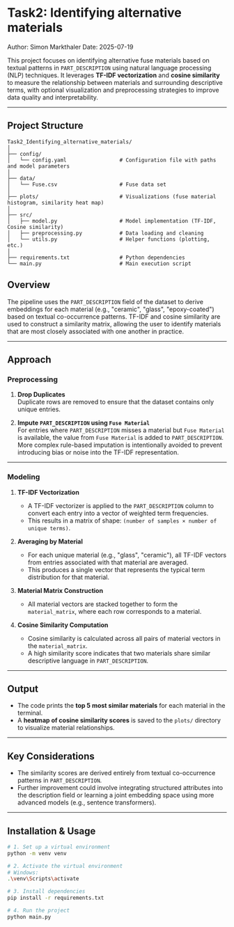 # Task2: Identifying alternative materials
Author: Simon Markthaler
Date: 2025-07-19

This project focuses on identifying alternative fuse materials based on textual patterns in `PART_DESCRIPTION` using natural language processing (NLP) techniques. It leverages **TF-IDF vectorization** and **cosine similarity** to measure the relationship between materials and surrounding descriptive terms, with optional visualization and preprocessing strategies to improve data quality and interpretability.

---

## Project Structure

```plaintext
Task2_Identifying_alternative_materials/
│
├── config/
│   └── config.yaml                 # Configuration file with paths and model parameters
│
├── data/
│   └── Fuse.csv                    # Fuse data set
│
├── plots/                          # Visualizations (fuse material histogram, similarity heat map)
│
├── src/
│   ├── model.py                    # Model implementation (TF-IDF, Cosine similarity)
│   ├── preprocessing.py            # Data loading and cleaning
│   └── utils.py                    # Helper functions (plotting, etc.)
│
├── requirements.txt                # Python dependencies
└── main.py                         # Main execution script
```


## Overview

The pipeline uses the `PART_DESCRIPTION` field of the dataset to derive embeddings for each material (e.g., "ceramic", "glass", "epoxy-coated") based on textual co-occurrence patterns. TF-IDF and cosine similarity are used to construct a similarity matrix, allowing the user to identify materials that are most closely associated with one another in practice.

---

## Approach

### Preprocessing

1. **Drop Duplicates**  
   Duplicate rows are removed to ensure that the dataset contains only unique entries.

2. **Impute `PART_DESCRIPTION` using `Fuse Material`**  
   For entries where `PART_DESCRIPTION` misses a material but `Fuse Material` is available, the value from `Fuse Material` is added to `PART_DESCRIPTION`.  
   More complex rule-based imputation is intentionally avoided to prevent introducing bias or noise into the TF-IDF representation.

---

### Modeling

1. **TF-IDF Vectorization**  
   - A TF-IDF vectorizer is applied to the `PART_DESCRIPTION` column to convert each entry into a vector of weighted term frequencies.  
   - This results in a matrix of shape: `(number of samples × number of unique terms)`.

2. **Averaging by Material**  
   - For each unique material (e.g., "glass", "ceramic"), all TF-IDF vectors from entries associated with that material are averaged.  
   - This produces a single vector that represents the typical term distribution for that material.

3. **Material Matrix Construction**  
   - All material vectors are stacked together to form the `material_matrix`, where each row corresponds to a material.

4. **Cosine Similarity Computation**  
   - Cosine similarity is calculated across all pairs of material vectors in the `material_matrix`.  
   - A high similarity score indicates that two materials share similar descriptive language in `PART_DESCRIPTION`.

---

## Output

- The code prints the **top 5 most similar materials** for each material in the terminal.
- A **heatmap of cosine similarity scores** is saved to the `plots/` directory to visualize material relationships.

---

## Key Considerations

- The similarity scores are derived entirely from textual co-occurrence patterns in `PART_DESCRIPTION`.  
- Further improvement could involve integrating structured attributes into the description field or learning a joint embedding space using more advanced models (e.g., sentence transformers).

---

## Installation & Usage

```bash
# 1. Set up a virtual environment
python -m venv venv

# 2. Activate the virtual environment
# Windows:
.\venv\Scripts\activate

# 3. Install dependencies
pip install -r requirements.txt

# 4. Run the project
python main.py
```